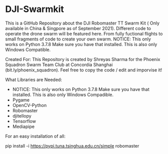 # DJI-Swarmkit
This is a GitHub Repository about the DJI Robomaster TT Swarm Kit ( Only available in China & Singpore as of September 2021). Different code to operate the drone swarm will be featured here. From fully fuctional flights to small fragments of code to create your own swarm. 
NOTICE: This only works on Python 3.7.8 Make sure you have that installed. This is also only Windows Compatible. 

Created For: 
This Repository is created by Shreyas Sharma for the Phoenix Squadron Swarm Team Club at Concordia Shanghai (bit.ly/phoenix_squadron). Feel free to copy the code / edit and imporvise it! 

What Libraries are Needed: 

- NOTICE: This only works on Python 3.7.8 Make sure you have that installed. This is also only Windows Compadible. 
- Pygame
- OpenCV-Python
- Robomaster
- djitellopy
- Tensorflow
- Mediapipe

For an easy installation of all:

pip install -i https://pypi.tuna.tsinghua.edu.cn/simple robomaster


